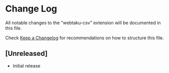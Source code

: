 # Change Log

All notable changes to the "webtaku-csv" extension will be documented in this file.

Check [Keep a Changelog](http://keepachangelog.com/) for recommendations on how to structure this file.

## [Unreleased]

- Initial release